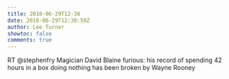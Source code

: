 ```yaml
---
title: 2010-06-29T12-38
date: 2010-06-29T12:38:59Z
author: Lee Turner
showtoc: false
comments: true
---
```


RT @stephenfry Magician David Blaine furious: his record of spending 42 hours in a box doing nothing has been broken by Wayne Rooney

